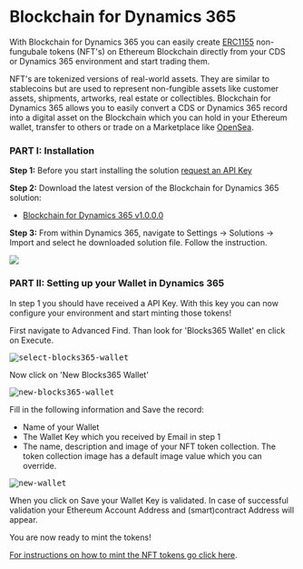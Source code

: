 # Blockchain for Dynamics 365

With Blockchain for Dynamics 365 you can easily create [ERC1155](https://eips.ethereum.org/EIPS/eip-1155) non-fungubale tokens (NFT's) on Ethereum Blockchain directly from your CDS or Dynamics 365 environment and start trading them.

NFT's are tokenized versions of real-world assets. They are similar to stablecoins but are used to represent non-fungible assets like customer assets, shipments, artworks, real estate or collectibles. Blockchain for Dynamics 365 allows you to easily convert a CDS or Dynamics 365 record into a digital asset on the Blockchain which you can hold in your Ethereum wallet, transfer to others or trade on a Marketplace like [OpenSea](https://www.poensea.io).

### PART I: Installation

**Step 1:** Before you start installing the solution [request an API Key](https://www.blocks365.com/blockchain-for-dynamics365)

**Step 2:** Download the latest version of the Blockchain for Dynamics 365 solution:
- [Blockchain for Dynamics 365 v1.0.0.0](https://github.com/Blocks-365/blocks-365.github.io/raw/master/solutions/Blockchain_for_Dynamics365_1_0_0_0.zip)

**Step 3:** From within Dynamics 365, navigate to Settings → Solutions → Import and select he downloaded solution file. Follow the instruction.

<kbd>![](https://github.com/Blocks-365/blocks-365.github.io/blob/master/images/blockchain-for-dynamics365/import-crm-solution.png)</kbd>

### PART II: Setting up your Wallet in Dynamics 365

In step 1 you should have received a API Key. With this key you can now configure your environment and start minting those tokens!

First navigate to Advanced Find. Than look for 'Blocks365 Wallet' en click on Execute.

<kbd>![select-blocks365-wallet](https://github.com/Blocks-365/blocks-365.github.io/blob/master/images/blockchain-for-dynamics365/select-blocks365-wallet.png)</kbd>

Now click on 'New Blocks365 Wallet'

<kbd>![new-blocks365-wallet](https://github.com/Blocks-365/blocks-365.github.io/blob/master/images/blockchain-for-dynamics365/new-blocks365-wallet.png)</kbd>

Fill in the following information and Save the record:
- Name of your Wallet
- The Wallet Key  which you received by Email in step 1
- The name, description and image of your NFT token collection. The token collection image has a default image value which you can override.

<kbd>![new-wallet](https://github.com/Blocks-365/blocks-365.github.io/blob/master/images/blockchain-for-dynamics365/new-wallet.png)</kbd>

When you click on Save your Wallet Key is validated. In case of successful validation your Ethereum Account Address and (smart)contract Address will appear.

You are now ready to mint the tokens! 

[For instructions on how to mint the NFT tokens go click here](https://www.blocks365.com/blockchain-for-dynamics365).



